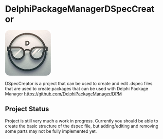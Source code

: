 # DelphiPackageManagerDSpecCreator
![image](./DspecCreator.Artwork/Windows/Uwp_150.png)

DSpecCreator is a project that can be used to create and edit .dspec files that are used to create packages that can be used with Delphi Package Manager
https://github.com/DelphiPackageManager/DPM

## Project Status
Project is still very much a work in progress.  Currently you should be able to create the basic structure of the dspec file, but adding/editing and removing 
some parts may not be fully implemented yet.